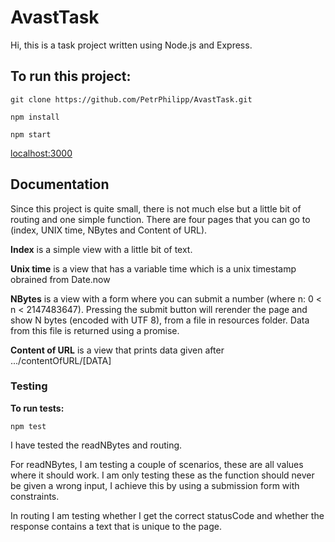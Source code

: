 # AvastTask
Hi, this is a task project written using Node.js and Express.


## To run this project:

```
git clone https://github.com/PetrPhilipp/AvastTask.git

npm install

npm start
```
[localhost:3000](http://localhost:3000/)


## Documentation
Since this project is quite small, there is not much else but a little bit of routing and one simple function.
There are four pages that you can go to (index, UNIX time, NBytes and Content of URL).

**Index** is a simple view with a little bit of text.

**Unix time** is a view that has a variable time which is a unix timestamp obrained from Date.now

**NBytes** is a view with a form where you can submit a number (where n: 0 < n < 2147483647). Pressing the submit button will rerender the page and show N bytes (encoded with UTF 8), from a file in resources folder. Data from this file is returned using a promise.

**Content of URL** is a view that prints data given after .../contentOfURL/[DATA]

### Testing
**To run tests:**
```
npm test
```
I have tested the readNBytes and routing. 

For readNBytes, I am testing a couple of scenarios, these are all values where it should work. I am only testing these as the function should never be given a wrong input, I achieve this by using a submission form with constraints.

In routing I am testing whether I get the correct statusCode and whether the response contains a text that is unique to the page.

